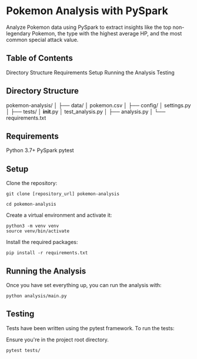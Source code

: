# Pokemon Analysis with PySpark

Analyze Pokemon data using PySpark to extract insights like the top non-legendary Pokemon, the type with the highest average HP, and the most common special attack value.

## Table of Contents

Directory Structure
Requirements
Setup
Running the Analysis
Testing

## Directory Structure

pokemon-analysis/
│
├── data/
│   pokemon.csv
│
├── config/
│   settings.py
│
├── tests/
│   __init__.py
│   test_analysis.py
│
├── analysis.py
│
└── requirements.txt


## Requirements

Python 3.7+
PySpark
pytest

## Setup

Clone the repository:

	git clone [repository_url] pokemon-analysis
	
	cd pokemon-analysis
	
Create a virtual environment and activate it:

	python3 -m venv venv
	source venv/bin/activate
	
Install the required packages:

	pip install -r requirements.txt
	
## Running the Analysis

Once you have set everything up, you can run the analysis with:

	python analysis/main.py

## Testing

Tests have been written using the pytest framework. To run the tests:

Ensure you're in the project root directory.

	pytest tests/
